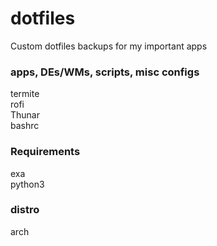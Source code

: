 # dotfiles
Custom dotfiles backups for my important apps

### apps, DEs/WMs, scripts, misc configs
termite \
rofi \
Thunar \
bashrc

### Requirements
exa \
python3

### distro
arch
